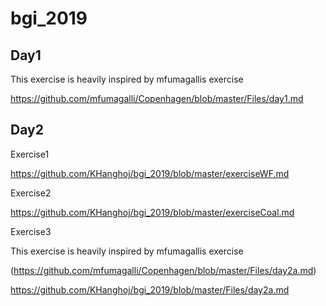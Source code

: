 # bgi_2019


## Day1

This exercise is heavily inspired by mfumagallis exercise

https://github.com/mfumagalli/Copenhagen/blob/master/Files/day1.md

## Day2
Exercise1

https://github.com/KHanghoj/bgi_2019/blob/master/exerciseWF.md

Exercise2

https://github.com/KHanghoj/bgi_2019/blob/master/exerciseCoal.md

Exercise3

This exercise is heavily inspired by mfumagallis exercise

(https://github.com/mfumagalli/Copenhagen/blob/master/Files/day2a.md)

https://github.com/KHanghoj/bgi_2019/blob/master/Files/day2a.md
